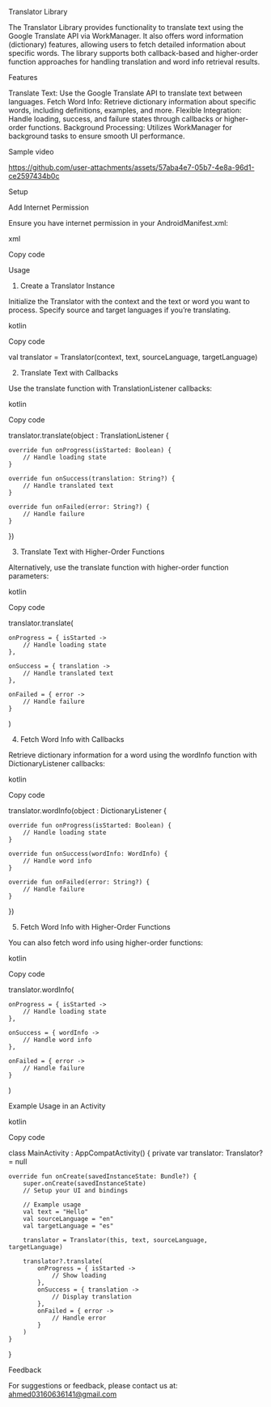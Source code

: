 Translator Library

The Translator Library provides functionality to translate text using the Google Translate API via WorkManager. It also offers word information (dictionary) features, allowing users to fetch detailed information about specific words. The library supports both callback-based and higher-order function approaches for handling translation and word info retrieval results.

Features

Translate Text: Use the Google Translate API to translate text between languages.
Fetch Word Info: Retrieve dictionary information about specific words, including definitions, examples, and more.
Flexible Integration: Handle loading, success, and failure states through callbacks or higher-order functions.
Background Processing: Utilizes WorkManager for background tasks to ensure smooth UI performance.

Sample video

https://github.com/user-attachments/assets/57aba4e7-05b7-4e8a-96d1-ce2597434b0c

Setup

Add Internet Permission

Ensure you have internet permission in your AndroidManifest.xml:

xml

Copy code

<uses-permission android:name="android.permission.INTERNET" />

Usage

1. Create a Translator Instance

Initialize the Translator with the context and the text or word you want to process. Specify source and target languages if you’re translating.

kotlin

Copy code

val translator = Translator(context, text, sourceLanguage, targetLanguage)

2. Translate Text with Callbacks

Use the translate function with TranslationListener callbacks:

kotlin

Copy code

translator.translate(object : TranslationListener {
    
    override fun onProgress(isStarted: Boolean) {
        // Handle loading state
    }

    override fun onSuccess(translation: String?) {
        // Handle translated text
    }

    override fun onFailed(error: String?) {
        // Handle failure
    }
})

3. Translate Text with Higher-Order Functions

Alternatively, use the translate function with higher-order function parameters:

kotlin

Copy code

translator.translate(
   
    onProgress = { isStarted ->
        // Handle loading state
    },
   
    onSuccess = { translation ->
        // Handle translated text
    },
   
    onFailed = { error ->
        // Handle failure
    }
)

4. Fetch Word Info with Callbacks

Retrieve dictionary information for a word using the wordInfo function with DictionaryListener callbacks:


kotlin

Copy code

translator.wordInfo(object : DictionaryListener {
    
    override fun onProgress(isStarted: Boolean) {
        // Handle loading state
    }

    override fun onSuccess(wordInfo: WordInfo) {
        // Handle word info
    }

    override fun onFailed(error: String?) {
        // Handle failure
    }
})

5. Fetch Word Info with Higher-Order Functions

You can also fetch word info using higher-order functions:


kotlin

Copy code

translator.wordInfo(
    
    onProgress = { isStarted ->
        // Handle loading state
    },
    
    onSuccess = { wordInfo ->
        // Handle word info
    },
    
    onFailed = { error ->
        // Handle failure
    }
)

Example Usage in an Activity

kotlin

Copy code

class MainActivity : AppCompatActivity() {
    private var translator: Translator? = null

    override fun onCreate(savedInstanceState: Bundle?) {
        super.onCreate(savedInstanceState)
        // Setup your UI and bindings

        // Example usage
        val text = "Hello"
        val sourceLanguage = "en"
        val targetLanguage = "es"

        translator = Translator(this, text, sourceLanguage, targetLanguage)

        translator?.translate(
            onProgress = { isStarted ->
                // Show loading
            },
            onSuccess = { translation ->
                // Display translation
            },
            onFailed = { error ->
                // Handle error
            }
        )
    }
}

Feedback

For suggestions or feedback, please contact us at: ahmed03160636141@gmail.com
